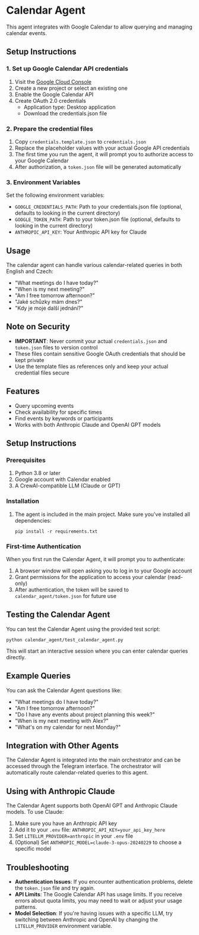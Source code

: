 # Calendar Agent

This agent integrates with Google Calendar to allow querying and managing calendar events.

## Setup Instructions

### 1. Set up Google Calendar API credentials

1. Visit the [Google Cloud Console](https://console.cloud.google.com/)
2. Create a new project or select an existing one
3. Enable the Google Calendar API
4. Create OAuth 2.0 credentials
   - Application type: Desktop application
   - Download the credentials.json file

### 2. Prepare the credential files

1. Copy `credentials.template.json` to `credentials.json`
2. Replace the placeholder values with your actual Google API credentials
3. The first time you run the agent, it will prompt you to authorize access to your Google Calendar
4. After authorization, a `token.json` file will be generated automatically

### 3. Environment Variables

Set the following environment variables:
- `GOOGLE_CREDENTIALS_PATH`: Path to your credentials.json file (optional, defaults to looking in the current directory)
- `GOOGLE_TOKEN_PATH`: Path to your token.json file (optional, defaults to looking in the current directory)
- `ANTHROPIC_API_KEY`: Your Anthropic API key for Claude

## Usage

The calendar agent can handle various calendar-related queries in both English and Czech:

- "What meetings do I have today?"
- "When is my next meeting?"
- "Am I free tomorrow afternoon?"
- "Jaké schůzky mám dnes?"
- "Kdy je moje další jednání?"

## Note on Security

- **IMPORTANT**: Never commit your actual `credentials.json` and `token.json` files to version control
- These files contain sensitive Google OAuth credentials that should be kept private
- Use the template files as references only and keep your actual credential files secure

## Features

- Query upcoming events
- Check availability for specific times
- Find events by keywords or participants
- Works with both Anthropic Claude and OpenAI GPT models

## Setup Instructions

### Prerequisites

1. Python 3.8 or later
2. Google account with Calendar enabled
3. A CrewAI-compatible LLM (Claude or GPT)

### Installation

1. The agent is included in the main project. Make sure you've installed all dependencies:
   ```
   pip install -r requirements.txt
   ```

### First-time Authentication

When you first run the Calendar Agent, it will prompt you to authenticate:

1. A browser window will open asking you to log in to your Google account
2. Grant permissions for the application to access your calendar (read-only)
3. After authentication, the token will be saved to `calendar_agent/token.json` for future use

## Testing the Calendar Agent

You can test the Calendar Agent using the provided test script:

```
python calendar_agent/test_calendar_agent.py
```

This will start an interactive session where you can enter calendar queries directly.

## Example Queries

You can ask the Calendar Agent questions like:

- "What meetings do I have today?"
- "Am I free tomorrow afternoon?"
- "Do I have any events about project planning this week?"
- "When is my next meeting with Alex?"
- "What's on my calendar for next Monday?"

## Integration with Other Agents

The Calendar Agent is integrated into the main orchestrator and can be accessed through the Telegram interface. The orchestrator will automatically route calendar-related queries to this agent.

## Using with Anthropic Claude

The Calendar Agent supports both OpenAI GPT and Anthropic Claude models. To use Claude:

1. Make sure you have an Anthropic API key
2. Add it to your `.env` file: `ANTHROPIC_API_KEY=your_api_key_here`
3. Set `LITELLM_PROVIDER=anthropic` in your `.env` file
4. (Optional) Set `ANTHROPIC_MODEL=claude-3-opus-20240229` to choose a specific model

## Troubleshooting

- **Authentication Issues**: If you encounter authentication problems, delete the `token.json` file and try again.
- **API Limits**: The Google Calendar API has usage limits. If you receive errors about quota limits, you may need to wait or adjust your usage patterns.
- **Model Selection**: If you're having issues with a specific LLM, try switching between Anthropic and OpenAI by changing the `LITELLM_PROVIDER` environment variable. 